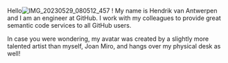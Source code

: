 Hello![IMG_20230529_080512_457](https://github.com/hendrikvanantwerpen/hendrikvanantwerpen/assets/147487865/fd381948-714c-462b-bf77-22075d728e68)
! My name is Hendrik van Antwerpen and I am an engineer at GitHub.
I work with my colleagues to provide great semantic code services to all GitHub users.

In case you were wondering, my avatar was created by a slightly more talented artist than myself, Joan Miro, and hangs over my physical desk as well! 

<!--
**hendrikvanantwerpen/hendrikvanantwerpen** is a ✨ _special_ ✨ repository because its `README.md` (this file) appears on your GitHub profile.

Here are some ideas to get you started:

- 🔭 I’m currently working on ...
- 🌱 I’m currently learning ...
- 👯 I’m looking to collaborate on ...
- 🤔 I’m looking for help with ...
- 💬 Ask me about ...
- 📫 How to reach me: ...
- 😄 Pronouns: ...
- ⚡ Fun fact: ...
-->
